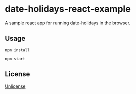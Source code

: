 # date-holidays-react-example

A sample react app for running date-holidays in the browser.

## Usage

```
npm install

npm start
```

## License

[Unlicense](https://unlicense.org/)
